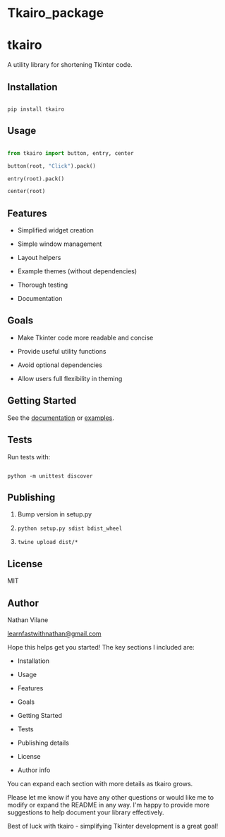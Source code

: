 # Tkairo_package


# tkairo

A utility library for shortening Tkinter code.

## Installation

```

pip install tkairo

```

## Usage

```python

from tkairo import button, entry, center

button(root, "Click").pack()

entry(root).pack()

center(root) 

```

## Features

- Simplified widget creation

- Simple window management    

- Layout helpers    

- Example themes (without dependencies)

- Thorough testing

- Documentation

## Goals

- Make Tkinter code more readable and concise

- Provide useful utility functions

- Avoid optional dependencies  

- Allow users full flexibility in theming

## Getting Started

See the [documentation](docs/index.md) or [examples](examples).

## Tests

Run tests with:

```

python -m unittest discover

```

## Publishing

1. Bump version in setup.py

2. `python setup.py sdist bdist_wheel`     

3. `twine upload dist/*`

## License

MIT

## Author

Nathan Vilane  

learnfastwithnathan@gmail.com

Hope this helps get you started! The key sections I included are:

- Installation  

- Usage     

- Features    

- Goals

- Getting Started  

- Tests  

- Publishing details

- License

- Author info

You can expand each section with more details as tkairo grows.

Please let me know if you have any other questions or would like me to modify or expand the README in any way. I'm happy to provide more suggestions to help document your library effectively.

Best of luck with tkairo - simplifying Tkinter development is a great goal!
